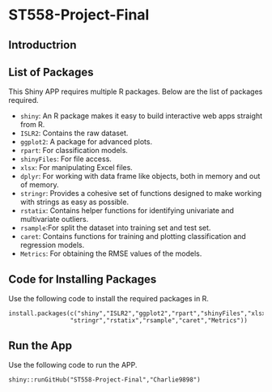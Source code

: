# ST558-Project-Final
## Introductrion

## List of Packages
This Shiny APP requires multiple R packages. Below are the list of packages required.  
* `shiny`: An R package makes it easy to build interactive web apps straight from R.  
* `ISLR2`: Contains the raw dataset.  
* `ggplot2`: A package for advanced plots.  
* `rpart`: For classification models.  
* `shinyFiles`: For file access.  
* `xlsx`: For manipulating Excel files.  
* `dplyr`: For working with data frame like objects, both in memory and out of memory.  
* `stringr`: Provides a cohesive set of functions designed to make working with strings as easy as possible.  
* `rstatix`: Contains helper functions for identifying univariate and multivariate outliers.  
* `rsample`:For split the dataset into training set and test set.  
* `caret`: Contains functions for training and plotting classification and regression models.  
* `Metrics`: For obtaining the RMSE values of the models.  

## Code for Installing Packages
Use the following code to install the required packages in R.
```{r}
install.packages(c("shiny","ISLR2","ggplot2","rpart","shinyFiles","xlsx","dplyr",
                 "stringr","rstatix","rsample","caret","Metrics"))
```
## Run the App
Use the following code to run the APP.
```{r}
shiny::runGitHub("ST558-Project-Final","Charlie9898")
```
